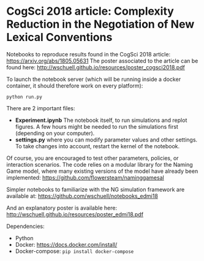 # CogSci 2018 article: Complexity Reduction in the Negotiation of New Lexical Conventions
Notebooks to reproduce results found in the CogSci 2018 article: https://arxiv.org/abs/1805.05631
The poster associated to the article can be found here: http://wschuell.github.io/resources/poster_cogsci2018.pdf

To launch the notebook server (which will be running inside a docker container, it should therefore work on every platform):
```
python run.py
```

There are 2 important files:
* **Experiment.ipynb** The notebook itself, to run simulations and replot figures. A few hours might be needed to run the simulations first (depending on your computer).
* **settings.py** where you can modify parameter values and other settings. To take changes into account, restart the kernel of the notebook.

Of course, you are encouraged to test other parameters, policies, or interaction scenarios. The code relies on a modular library for the Naming Game model, where many existing versions of the model have already been implemented: https://github.com/flowersteam/naminggamesal

Simpler notebooks to familiarize with the NG simulation framework are available at: https://github.com/wschuell/notebooks_edmi18

And an explanatory poster is available here: http://wschuell.github.io/resources/poster_edmi18.pdf

Dependencies:
* Python
* Docker: https://docs.docker.com/install/
* Docker-compose: `pip install docker-compose`
